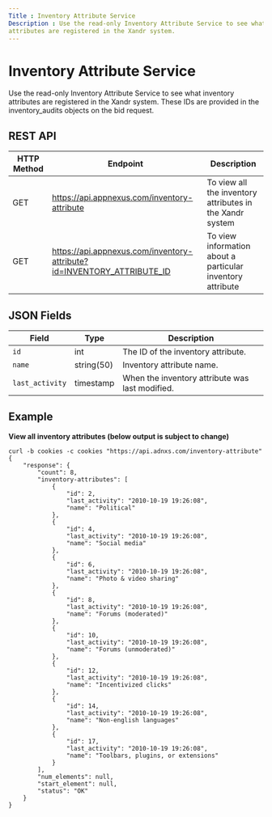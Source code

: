 ```yaml
---
Title : Inventory Attribute Service
Description : Use the read-only Inventory Attribute Service to see what inventory
attributes are registered in the Xandr system.
---
```



# Inventory Attribute Service



Use the read-only Inventory Attribute Service to see what inventory
attributes are registered in the Xandr system.
These IDs are provided in the inventory_audits objects on the bid
request.



## REST API

<table class="table">
<thead class="thead">
<tr class="header row">
<th id="ID-000015c6__entry__1" class="entry colsep-1 rowsep-1">HTTP
Method</th>
<th id="ID-000015c6__entry__2"
class="entry colsep-1 rowsep-1">Endpoint</th>
<th id="ID-000015c6__entry__3"
class="entry colsep-1 rowsep-1">Description</th>
</tr>
</thead>
<tbody class="tbody">
<tr class="odd row">
<td class="entry colsep-1 rowsep-1"
headers="ID-000015c6__entry__1">GET</td>
<td class="entry colsep-1 rowsep-1" headers="ID-000015c6__entry__2"><a
href="https://api.appnexus.com/inventory-attribute" class="xref"
target="_blank">https://api.<span
class="ph">appnexus.com/inventory-attribute</a></td>
<td class="entry colsep-1 rowsep-1" headers="ID-000015c6__entry__3">To
view all the inventory attributes in the Xandr
system</td>
</tr>
<tr class="even row">
<td class="entry colsep-1 rowsep-1"
headers="ID-000015c6__entry__1">GET</td>
<td class="entry colsep-1 rowsep-1" headers="ID-000015c6__entry__2"><a
href="https://api.appnexus.com/inventory-attribute?id=INVENTORY_ATTRIBUTE_ID"
class="xref" target="_blank">https://api.<span
class="ph">appnexus.com/inventory-attribute?id=INVENTORY_ATTRIBUTE_ID</a></td>
<td class="entry colsep-1 rowsep-1" headers="ID-000015c6__entry__3">To
view information about a particular inventory attribute</td>
</tr>
</tbody>
</table>





## JSON Fields

<table class="table">
<thead class="thead">
<tr class="header row">
<th id="ID-000015c6__entry__10"
class="entry colsep-1 rowsep-1">Field</th>
<th id="ID-000015c6__entry__11"
class="entry colsep-1 rowsep-1">Type</th>
<th id="ID-000015c6__entry__12"
class="entry colsep-1 rowsep-1">Description</th>
</tr>
</thead>
<tbody class="tbody">
<tr class="odd row">
<td class="entry colsep-1 rowsep-1"
headers="ID-000015c6__entry__10"><code class="ph codeph">id</code></td>
<td class="entry colsep-1 rowsep-1"
headers="ID-000015c6__entry__11">int</td>
<td class="entry colsep-1 rowsep-1" headers="ID-000015c6__entry__12">The
ID of the inventory attribute.</td>
</tr>
<tr class="even row">
<td class="entry colsep-1 rowsep-1"
headers="ID-000015c6__entry__10"><code
class="ph codeph">name</code></td>
<td class="entry colsep-1 rowsep-1"
headers="ID-000015c6__entry__11">string(50)</td>
<td class="entry colsep-1 rowsep-1"
headers="ID-000015c6__entry__12">Inventory attribute name.</td>
</tr>
<tr class="odd row">
<td class="entry colsep-1 rowsep-1"
headers="ID-000015c6__entry__10"><code
class="ph codeph">last_activity</code></td>
<td class="entry colsep-1 rowsep-1"
headers="ID-000015c6__entry__11">timestamp</td>
<td class="entry colsep-1 rowsep-1"
headers="ID-000015c6__entry__12">When the inventory attribute was last
modified.</td>
</tr>
</tbody>
</table>





## Example

**View all inventory attributes (below output is subject to change)**

``` pre
curl -b cookies -c cookies "https://api.adnxs.com/inventory-attribute"
{
    "response": {
        "count": 8,
        "inventory-attributes": [
            {
                "id": 2,
                "last_activity": "2010-10-19 19:26:08",
                "name": "Political"
            },
            {
                "id": 4,
                "last_activity": "2010-10-19 19:26:08",
                "name": "Social media"
            },
            {
                "id": 6,
                "last_activity": "2010-10-19 19:26:08",
                "name": "Photo & video sharing"
            },
            {
                "id": 8,
                "last_activity": "2010-10-19 19:26:08",
                "name": "Forums (moderated)"
            },
            {
                "id": 10,
                "last_activity": "2010-10-19 19:26:08",
                "name": "Forums (unmoderated)"
            },
            {
                "id": 12,
                "last_activity": "2010-10-19 19:26:08",
                "name": "Incentivized clicks"
            },
            {
                "id": 14,
                "last_activity": "2010-10-19 19:26:08",
                "name": "Non-english languages"
            },
            {
                "id": 17,
                "last_activity": "2010-10-19 19:26:08",
                "name": "Toolbars, plugins, or extensions"
            }
        ],
        "num_elements": null,
        "start_element": null,
        "status": "OK"
    }
}
```






